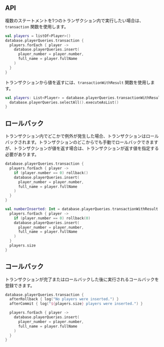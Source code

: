 ## API

複数のステートメントを1つのトランザクション内で実行したい場合は、`transaction` 関数を使用します。

```kotlin
val players = listOf<Player>()
database.playerQueries.transaction {
  players.forEach { player ->
    database.playerQueries.insert(
      player_number = player.number,
      full_name = player.fullName
    )
  }
}
```

トランザクションから値を返すには、`transactionWithResult` 関数を使用します。

```kotlin
val players: List<Player> = database.playerQueries.transactionWithResult {
  database.playerQueries.selectAll().executeAsList()
}
```

## ロールバック

トランザクション内でどこかで例外が発生した場合、トランザクションはロールバックされます。トランザクションのどこからでも手動でロールバックできますが、トランザクションが値を返す場合は、トランザクションが返す値を指定する必要があります。

```kotlin
database.playerQueries.transaction {
  players.forEach { player ->
    if (player.number == 0) rollback()
    database.playerQueries.insert(
      player_number = player.number,
      full_name = player.fullName
    )
  }
}
```

```kotlin
val numberInserted: Int = database.playerQueries.transactionWithResult {
  players.forEach { player ->
    if (player.number == 0) rollback(0)
    database.playerQueries.insert(
      player_number = player.number,
      full_name = player.fullName
    )
  }
  players.size
}
```

## コールバック

トランザクションが完了またはロールバックした後に実行されるコールバックを登録できます。

```kotlin
database.playerQueries.transaction {
  afterRollback { log("No players were inserted.") }
  afterCommit { log("${players.size} players were inserted.") }

  players.forEach { player ->
    database.playerQueries.insert(
      player_number = player.number,
      full_name = player.fullName
    )
  }
}